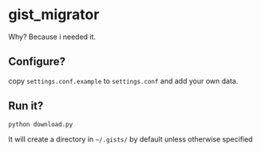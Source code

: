 # gist_migrator

Why? Because i needed it.

## Configure?
copy `settings.conf.example` to `settings.conf` and add your own data.

## Run it?
`python download.py`

It will create a directory in `~/.gists/` by default unless otherwise specified
